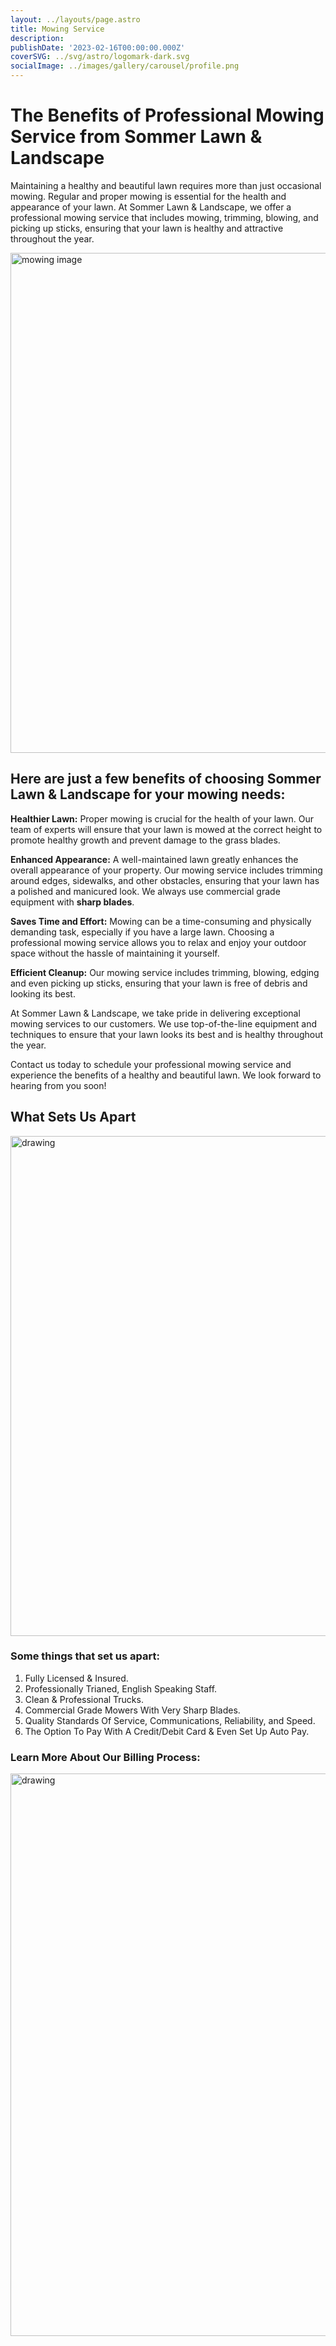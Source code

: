 ```yaml
---
layout: ../layouts/page.astro
title: Mowing Service
description:
publishDate: '2023-02-16T00:00:00.000Z'
coverSVG: ../svg/astro/logomark-dark.svg
socialImage: ../images/gallery/carousel/profile.png
---
```

# The Benefits of Professional Mowing Service from Sommer Lawn & Landscape
 
Maintaining a healthy and beautiful lawn requires more than just occasional mowing. Regular and proper mowing is essential for the health and appearance of your lawn. At Sommer Lawn & Landscape, we offer a professional mowing service that includes mowing, trimming, blowing, and picking up sticks, ensuring that your lawn is healthy and attractive throughout the year.

<img src="https://www.sommerlawn.com/assets/grass%202.fd8eb0ed_Z1pGpTk.png" alt="mowing image" width="800"/>

## Here are just a few benefits of choosing Sommer Lawn & Landscape for your mowing needs:

**Healthier Lawn:** 
Proper mowing is crucial for the health of your lawn. Our team of experts will ensure that your lawn is mowed at the correct height to promote healthy growth and prevent damage to the grass blades.

**Enhanced Appearance:**
A well-maintained lawn greatly enhances the overall appearance of your property. Our mowing service includes trimming around edges, sidewalks, and other obstacles, ensuring that your lawn has a polished and manicured look. We always use commercial grade equipment with **sharp blades**.

**Saves Time and Effort:** 
Mowing can be a time-consuming and physically demanding task, especially if you have a large lawn. Choosing a professional mowing service allows you to relax and enjoy your outdoor space without the hassle of maintaining it yourself.

**Efficient Cleanup:** 
Our mowing service includes trimming, blowing, edging and even picking up sticks, ensuring that your lawn is free of debris and looking its best.

At Sommer Lawn & Landscape, we take pride in delivering exceptional mowing services to our customers. We use top-of-the-line equipment and techniques to ensure that your lawn looks its best and is healthy throughout the year.

Contact us today to schedule your professional mowing service and experience the benefits of a healthy and beautiful lawn. We look forward to hearing from you soon!
<br>


## What Sets Us Apart
<img src="https://www.sommerlawn.com/assets/profile.4d428247_1DIloc.png" alt="drawing" width="800"/>

### Some things that set us apart:
1. Fully Licensed & Insured.
2. Professionally Trianed, English Speaking Staff.
3. Clean & Professional Trucks.
4. Commercial Grade Mowers With Very Sharp Blades.
5. Quality Standards Of Service, Communications, Reliability, and Speed.
6. The Option To Pay With A Credit/Debit Card & Even Set Up Auto Pay. 

### Learn More About Our Billing Process:
<a href="https://youtu.be/8MQy5iki0Bg?t=42"> <img src="@astroimage/images/mowingthumbnail.png?f=png&w=1182&h=616&href=%2F%40astroimage%2Fimages%2Fmowingthumbnail.png" alt="drawing" width="900"/> </a>